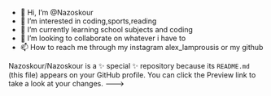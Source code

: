 - 👋 Hi, I’m @Nazoskour
- 👀 I’m interested in coding,sports,reading
- 🌱 I’m currently learning school subjects and coding
- 💞️ I’m looking to collaborate on whatever i have to 
- 📫 How to reach me through my instagram alex_lamprousis or my github  

Nazoskour/Nazoskour is a ✨ special ✨ repository because its `README.md` (this file) appears on your GitHub profile.
You can click the Preview link to take a look at your changes.
--->
